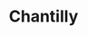 ---
layout: recette
categories: [recettes]
hidden: true
lang: fr
sitemap: false
title: Chantilly
type: condiment
recettes:
  Classique:
    ingredients: 
      - nom: crème fleurette 
        qte: 500
        unite: mL
        variable: true
      - nom: sucre glace
        qte: 50
        unite: gr
      - nom: vanille liquide
        qte: 0.5
        unite: cuillère à café
    preconditions:
      - "Tout doit être froid, donc mettre au congélateur pendant 10 minutes : la crème, le saladier, les fouets du batteur"
    etapes:
      - label: Préparation
        details:
          - Mélanger la crème avec le sucre glace et la vanille liquide
          - Battre la crème au batteur électrique jusqu'à obtention de la consistence voulue
---